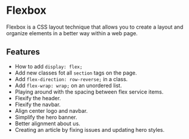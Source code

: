 # Flexbox

Flexbox is a CSS layout technique that allows you to create a layout and organize elements in a better way within a web page.

## Features

- How to add `display: flex;`
- Add new classes fot all `section` tags on the page.
- Add `flex-direction: row-reverse;` in a class.
- Add `flex-wrap: wrap;` on an unordered list.
- Playing around with the spacing between flex service items.
- Flexify the header.
- Flexify the navbar.
- Align center logo and navbar.
- Simplify the hero banner.
- Better alignment about us.
- Creating an article by fixing issues and updating hero styles.
